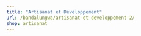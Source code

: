 ```yaml
---
title: "Artisanat et Développement"
url: /bandalungwa/artisanat-et-developpement-2/
shop: artisanat
---
```

